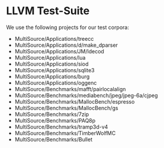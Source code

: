 # LLVM Test-Suite

We use the following projects for our test corpora:
* MultiSource/Applications/treecc
* MultiSource/Applications/d/make_dparser
* MultiSource/Applications/JM/ldecod
* MultiSource/Applications/lua
* MultiSource/Applications/siod
* MultiSource/Applications/sqlite3
* MultiSource/Applications/burg
* MultiSource/Applications/oggenc
* MultiSource/Benchmarks/mafft/pairlocalalign
* MultiSource/Benchmarks/mediabench/jpeg/jpeg-6a/cjpeg
* MultiSource/Benchmarks/MallocBench/espresso
* MultiSource/Benchmarks/MallocBench/gs
* MultiSource/Benchmarks/7zip
* MultiSource/Benchmarks/PAQ8p
* MultiSource/Benchmarks/tramp3d-v4
* MultiSource/Benchmarks/TimberWolfMC
* MultiSource/Benchmarks/Bullet
